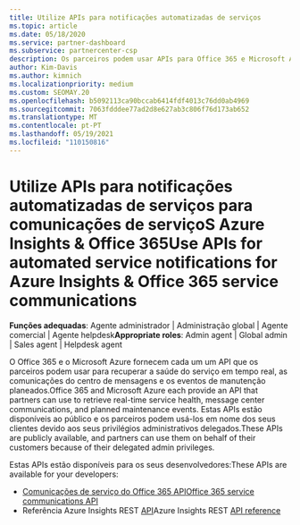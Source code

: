 ```yaml
---
title: Utilize APIs para notificações automatizadas de serviços
ms.topic: article
ms.date: 05/18/2020
ms.service: partner-dashboard
ms.subservice: partnercenter-csp
description: Os parceiros podem usar APIs para Office 365 e Microsoft Azure Partners para saúde de serviço em tempo real, comunicações de centros de mensagens e eventos de manutenção planeados.
author: Kim-Davis
ms.author: kimnich
ms.localizationpriority: medium
ms.custom: SEOMAY.20
ms.openlocfilehash: b5092113ca90bccab6414fdf4013c76dd0ab4969
ms.sourcegitcommit: 7063fdddee77ad2d8e627ab3c806f76d173ab652
ms.translationtype: MT
ms.contentlocale: pt-PT
ms.lasthandoff: 05/19/2021
ms.locfileid: "110150816"
---
```

# <a name="use-apis-for-automated-service-notifications-for-azure-insights--office-365-service-communications"></a><span data-ttu-id="f8587-103">Utilize APIs para notificações automatizadas de serviços para comunicações de serviçoS Azure Insights & Office 365</span><span class="sxs-lookup"><span data-stu-id="f8587-103">Use APIs for automated service notifications for Azure Insights & Office 365 service communications</span></span>

<span data-ttu-id="f8587-104">**Funções adequadas**: Agente administrador | Administração global | Agente comercial | Agente helpdesk</span><span class="sxs-lookup"><span data-stu-id="f8587-104">**Appropriate roles**: Admin agent | Global admin | Sales agent | Helpdesk agent</span></span>

<span data-ttu-id="f8587-105">O Office 365 e o Microsoft Azure fornecem cada um um API que os parceiros podem usar para recuperar a saúde do serviço em tempo real, as comunicações do centro de mensagens e os eventos de manutenção planeados.</span><span class="sxs-lookup"><span data-stu-id="f8587-105">Office 365 and Microsoft Azure each provide an API that partners can use to retrieve real-time service health, message center communications, and planned maintenance events.</span></span> <span data-ttu-id="f8587-106">Estas APIs estão disponíveis ao público e os parceiros podem usá-los em nome dos seus clientes devido aos seus privilégios administrativos delegados.</span><span class="sxs-lookup"><span data-stu-id="f8587-106">These APIs are publicly available, and partners can use them on behalf of their customers because of their delegated admin privileges.</span></span>

<span data-ttu-id="f8587-107">Estas APIs estão disponíveis para os seus desenvolvedores:</span><span class="sxs-lookup"><span data-stu-id="f8587-107">These APIs are available for your developers:</span></span>

- [<span data-ttu-id="f8587-108">Comunicações de serviço do Office 365 API</span><span class="sxs-lookup"><span data-stu-id="f8587-108">Office 365 service communications API</span></span>](/office/office-365-management-api/office-365-service-communications-api-reference)
- <span data-ttu-id="f8587-109">Referência Azure Insights REST [API](/rest/api/monitor/)</span><span class="sxs-lookup"><span data-stu-id="f8587-109">Azure Insights REST [API reference](/rest/api/monitor/)</span></span>
